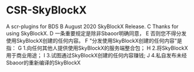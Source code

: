 # CSR-SkyBlockX
A scr-plugins for BDS
B August 2020 SkyBlockX Release.
C Thanks for using SkyBlockX.
D 一条重要规定是除非Sbaoor明确同意，
E 否则您不得分发使用SkyBlockX创建的任何内容。
F "分发使用SkyBlockX创建的任何内容"是指：
G 1.向任何其他人提供使用SkyBlockX的服务端整合包；
H 2.将SkyBlockX用于商业用途；
I 3.试图通过SkyBlockX创建的任何内容赚钱;
J 4.私自发布未经Sbaoor的重新编译的SkyBlockX
